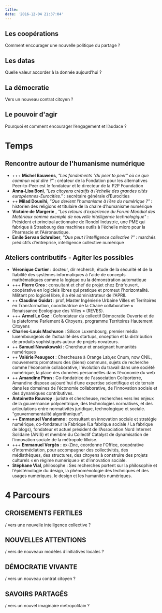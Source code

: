 ```yaml
---
title: 
date: '2016-12-04 21:37:04'
---
```


## Les coopérations

Comment encourager une nouvelle politique du partage ?

## Les datas

Quelle valeur accorder à la donnée aujourd’hui ?

## La démocratie

Vers un nouveau contrat citoyen ?

## Le pouvoir d'agir

Pourquoi et comment encourager l’engagement et l’audace ?



# Temps

## Rencontre autour de l'humanisme numérique

- +++ **Michel Bauwens**, *"Les fondements "du peer to peer" où ce que commun veut dire ?"* :  créateur de la Fondation pour les alternatives Peer-to-Peer est le fondateur et le directeur de la P2P Foundation
- **Anna-Lisa Boni**, *"Les citoyens créatifs à l’échelle des grandes cités européennes-Eurocities."* : secrétaire générale d’Eurocities
- ++ **Milad Doueihi**, *"Que devient l’humanisme à l’ère du numérique ?"* :  historien des religions et titulaire de la chaire d’humanisme numérique
- **Victoire de Margerie** , *"Les retours d’expérience du Forum Mondial des Matériaux comme exemple de nouvelle intelligence technologique"* : Président et principal actionnaire de Rondol Industrie, une PME qui fabrique à Strasbourg des machines outils à l'échelle micro pour la Pharmacie et l'Aéronautique.
- **Emile Servan Schreiber**,  *"Que peut l’intelligence collective ?"* : marchés prédictifs d’entreprise, intelligence collective numérique


## Ateliers contributifs - Agiter les possibles

- **Véronique Cortier** : docteur, dir recherch, étude de la sécurité et de la fiabilité des systèmes informatiques à l'aide de concepts mathématiques comme la logique ou la démonstration automatique
- +++ **Pierre Cros** : consultant et chef de projet chez Entr'ouvert, coopérative en logiciels libres qui pratique et promeut l'horizontalité. Militant pro logiciel libre, il a été administrateur de l'APRIL
- ++ **Claudine Guidat** : prof,  Master Ingénierie Urbaine Villes et Territoires en Transformation, coordinatrice de la Chaire collaborative « Renaissance Ecologique des Villes » (REVES).
- +++ **Armel Le Coz** : Cofondateur du collectif Démocratie Ouverte et de la plateforme Parlement & Citoyens, programme Territoires Hautement Citoyens
- **Charles-Louis Machuron** : Silicon Luxembourg, premier média luxembourgeois de l’actualité des startups, onception et la distribution de produits sophistiqués autour de projets novateurs.
- ++ **Samuel Nowakowski** : Chercheur et enseignant humanités numériques
- ++ **Valérie Peaugeot** : Chercheuse à Orange Lab,ex Cnum, now CNIL, mouvements promoteurs des (biens) communs, sujets de recherche comme l'économie collaborative, l'évolution du travail dans une société numérique, la place des données personnelles dans l’économie du web
- ++ **Amandine Piron** : Co-fondatrice de l'association Collporterre, Amandine dispose aujourd’hui d’une expertise scientifique et de terrain dans les domaines de l’économie collaborative, de l'innovation sociale et des dynamiques contributives.
- **Antoinette Rouvroy** : juriste et chercheuse, recherches vers les enjeux de la gouvernance polycentrique, des technologies normatives, et des articulations entre normativités juridique, technologique et sociale. "gouvernementalité algorithmique".
- ++ **Emmanuel Vandamme** : consultant en innovation sociale et stratégie numérique, co-fondateur la Fabrique (La fabrique sociale / La fabrique de blogs), fondateur et actuel président de l’Association Nord Internet Solidaire (ANIS) et membre du Collectif Catalyst de dynamisation de l’innovation sociale de la métropole lilloise.
- +++ **Emmanuel Vergès** : ex-Zinc, coordonne l'Office, coopérative d’intermédiation, pour accompagner des collectivités, des médiathèques, des structures, des citoyens à construire des projets culturels « en régime numérique » et d’innovation sociale.
- **Stéphane Vial**, philosophe : Ses recherches portent sur la philosophie et l’épistémologie du design, la phénoménologie des techniques et des usages numériques, le design et les humanités numériques.


# 4 Parcours

## CROISEMENTS FERTILES
/ vers une nouvelle intelligence collective ?

## NOUVELLES ATTENTIONS
/ vers de nouveaux modèles d’initiatives locales ?

## DÉMOCRATIE VIVANTE
/ vers un nouveau contrat citoyen ?

## SAVOIRS PARTAGÉS
/ vers un nouvel imaginaire métropolitain ?
